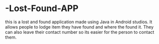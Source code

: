# -Lost-Found-APP
this is a lost and found application made using Java in Android studios. It allows people to lodge item they have found and where the found it. They can also leave their contact number so its easier for the person to contact them.
